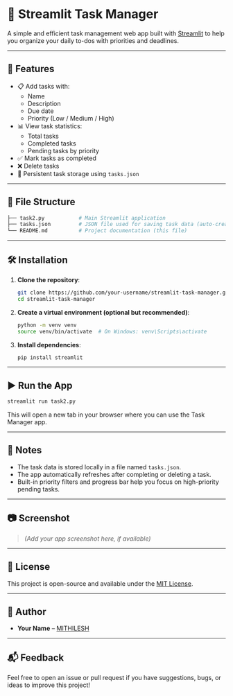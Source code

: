 
# 📝 Streamlit Task Manager

A simple and efficient task management web app built with [Streamlit](https://streamlit.io/) to help you organize your daily to-dos with priorities and deadlines.

---

## 🚀 Features

- 📋 Add tasks with:
  - Name
  - Description
  - Due date
  - Priority (Low / Medium / High)
- 📊 View task statistics:
  - Total tasks
  - Completed tasks
  - Pending tasks by priority
- ✅ Mark tasks as completed
- ❌ Delete tasks
- 💾 Persistent task storage using `tasks.json`

---

## 📂 File Structure

```bash
├── task2.py           # Main Streamlit application
├── tasks.json         # JSON file used for saving task data (auto-created)
└── README.md          # Project documentation (this file)
```

---

## 🛠️ Installation

1. **Clone the repository**:
   ```bash
   git clone https://github.com/your-username/streamlit-task-manager.git
   cd streamlit-task-manager
   ```

2. **Create a virtual environment (optional but recommended)**:
   ```bash
   python -m venv venv
   source venv/bin/activate  # On Windows: venv\Scripts\activate
   ```

3. **Install dependencies**:
   ```bash
   pip install streamlit
   ```

---

## ▶️ Run the App

```bash
streamlit run task2.py
```

This will open a new tab in your browser where you can use the Task Manager app.

---

## 📌 Notes

- The task data is stored locally in a file named `tasks.json`.
- The app automatically refreshes after completing or deleting a task.
- Built-in priority filters and progress bar help you focus on high-priority pending tasks.

---

## 📷 Screenshot

> *(Add your app screenshot here, if available)*

---

## 🧾 License

This project is open-source and available under the [MIT License](LICENSE).

---

## 👤 Author

- **Your Name** – [MITHILESH](https://github.com/MITHILESH-WEB)

---

## 📬 Feedback

Feel free to open an issue or pull request if you have suggestions, bugs, or ideas to improve this project!
